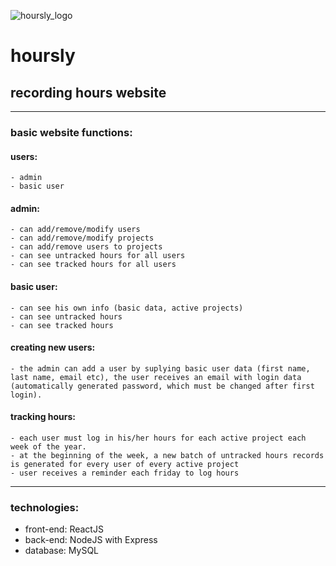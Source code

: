 ![hoursly_logo](https://i.imgur.com/r71EQJI.png)
# hoursly
## recording hours website

---

### basic website functions:
  #### users:
    - admin
    - basic user
  
  
  #### admin:
    - can add/remove/modify users
    - can add/remove/modify projects
    - can add/remove users to projects
    - can see untracked hours for all users
    - can see tracked hours for all users
    
  #### basic user:
    - can see his own info (basic data, active projects)
    - can see untracked hours
    - can see tracked hours
    
  #### creating new users: 
    - the admin can add a user by suplying basic user data (first name, last name, email etc), the user receives an email with login data (automatically generated password, which must be changed after first login).

  #### tracking hours: 
    - each user must log in his/her hours for each active project each week of the year.    
    - at the beginning of the week, a new batch of untracked hours records is generated for every user of every active project    
    - user receives a reminder each friday to log hours
    
---
    
### technologies:
  - front-end: ReactJS
  - back-end: NodeJS with Express  
  - database: MySQL
